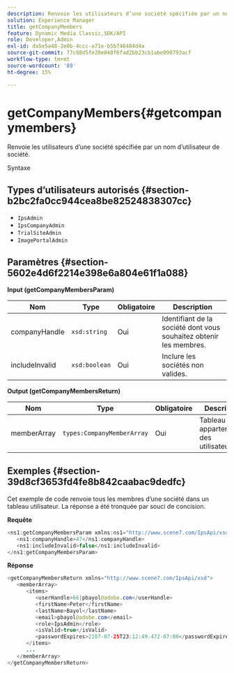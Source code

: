 ```yaml
---
description: Renvoie les utilisateurs d’une société spécifiée par un nom d’utilisateur de société.
solution: Experience Manager
title: getCompanyMembers
feature: Dynamic Media Classic,SDK/API
role: Developer,Admin
exl-id: da5e5a48-2e0b-4ccc-a71e-b5b746484d4a
source-git-commit: 77c88d5fe20e048f6fad2bb23cb1abe090793acf
workflow-type: tm+mt
source-wordcount: '89'
ht-degree: 15%

---
```


# getCompanyMembers{#getcompanymembers}

Renvoie les utilisateurs d’une société spécifiée par un nom d’utilisateur de société.

Syntaxe

## Types d’utilisateurs autorisés {#section-b2bc2fa0cc944cea8be82524838307cc}

* `IpsAdmin`
* `IpsCompanyAdmin`
* `TrialSiteAdmin`
* `ImagePortalAdmin`

## Paramètres {#section-5602e4d6f2214e398e6a804e61f1a088}

**Input (getCompanyMembersParam)**

| Nom | Type | Obligatoire | Description |
|---|---|---|---|
| companyHandle | `xsd:string` | Oui | Identifiant de la société dont vous souhaitez obtenir les membres. |
| includeInvalid | `xsd:boolean` | Oui | Inclure les sociétés non valides. |

**Output (getCompanyMembersReturn)**

| Nom | Type | Obligatoire | Description |
|---|---|---|---|
| memberArray | `types:CompanyMemberArray` | Oui | Tableau des appartenances des utilisateurs. |

## Exemples {#section-39d8cf3653fd4fe8b842caabac9dedfc}

Cet exemple de code renvoie tous les membres d’une société dans un tableau utilisateur. La réponse a été tronquée par souci de concision.

**Requête**

```java
<ns1:getCompanyMembersParam xmlns:ns1="http://www.scene7.com/IpsApi/xsd">
   <ns1:companyHandle>47</ns1:companyHandle>
   <ns1:includeInvalid>false</ns1:includeInvalid>
</ns1:getCompanyMembersParam>
```

**Réponse**

```java
<getCompanyMembersReturn xmlns="http://www.scene7.com/IpsApi/xsd">
   <memberArray>
      <items>
         <userHandle>66|pbayol@adobe.com</userHandle>
         <firstName>Peter</firstName>
         <lastName>Bayol</lastName>
         <email>pbayol@adobe.com</email>
         <role>IpsAdmin</role>
         <isValid>true</isValid>
         <passwordExpires>2107-07-25T23:12:49.472-07:00</passwordExpires>
      </items>
      ...
   </memberArray>
</getCompanyMembersReturn>
```
